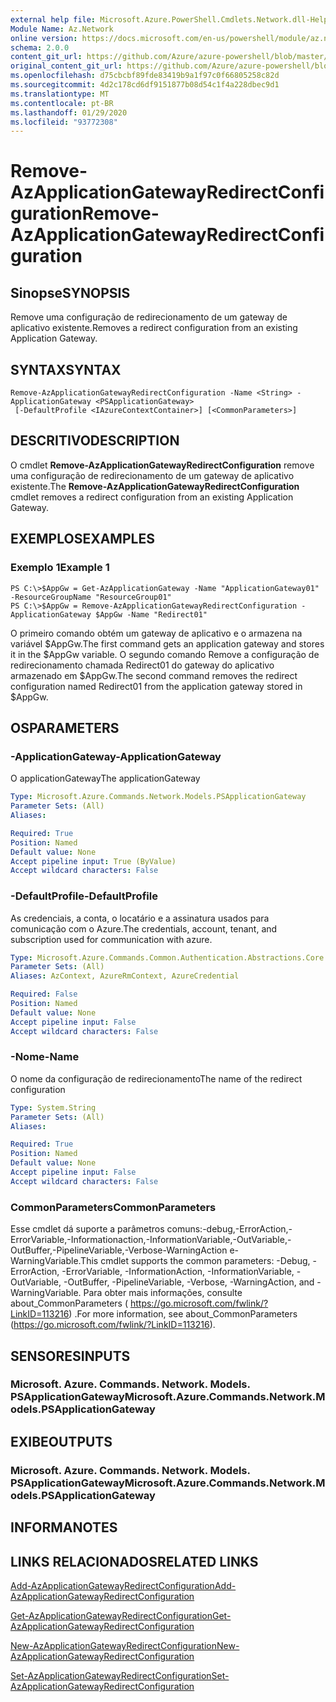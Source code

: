 ```yaml
---
external help file: Microsoft.Azure.PowerShell.Cmdlets.Network.dll-Help.xml
Module Name: Az.Network
online version: https://docs.microsoft.com/en-us/powershell/module/az.network/remove-azapplicationgatewayredirectconfiguration
schema: 2.0.0
content_git_url: https://github.com/Azure/azure-powershell/blob/master/src/Network/Network/help/Remove-AzApplicationGatewayRedirectConfiguration.md
original_content_git_url: https://github.com/Azure/azure-powershell/blob/master/src/Network/Network/help/Remove-AzApplicationGatewayRedirectConfiguration.md
ms.openlocfilehash: d75cbcbf89fde83419b9a1f97c0f66805258c82d
ms.sourcegitcommit: 4d2c178cd6df9151877b08d54c1f4a228dbec9d1
ms.translationtype: MT
ms.contentlocale: pt-BR
ms.lasthandoff: 01/29/2020
ms.locfileid: "93772308"
---
```

# <span data-ttu-id="59b9a-101">Remove-AzApplicationGatewayRedirectConfiguration</span><span class="sxs-lookup"><span data-stu-id="59b9a-101">Remove-AzApplicationGatewayRedirectConfiguration</span></span>

## <span data-ttu-id="59b9a-102">Sinopse</span><span class="sxs-lookup"><span data-stu-id="59b9a-102">SYNOPSIS</span></span>
<span data-ttu-id="59b9a-103">Remove uma configuração de redirecionamento de um gateway de aplicativo existente.</span><span class="sxs-lookup"><span data-stu-id="59b9a-103">Removes a redirect configuration from an existing Application Gateway.</span></span>

## <span data-ttu-id="59b9a-104">SYNTAX</span><span class="sxs-lookup"><span data-stu-id="59b9a-104">SYNTAX</span></span>

```
Remove-AzApplicationGatewayRedirectConfiguration -Name <String> -ApplicationGateway <PSApplicationGateway>
 [-DefaultProfile <IAzureContextContainer>] [<CommonParameters>]
```

## <span data-ttu-id="59b9a-105">DESCRITIVO</span><span class="sxs-lookup"><span data-stu-id="59b9a-105">DESCRIPTION</span></span>
<span data-ttu-id="59b9a-106">O cmdlet **Remove-AzApplicationGatewayRedirectConfiguration** remove uma configuração de redirecionamento de um gateway de aplicativo existente.</span><span class="sxs-lookup"><span data-stu-id="59b9a-106">The **Remove-AzApplicationGatewayRedirectConfiguration** cmdlet removes a redirect configuration from an existing Application Gateway.</span></span>

## <span data-ttu-id="59b9a-107">EXEMPLOS</span><span class="sxs-lookup"><span data-stu-id="59b9a-107">EXAMPLES</span></span>

### <span data-ttu-id="59b9a-108">Exemplo 1</span><span class="sxs-lookup"><span data-stu-id="59b9a-108">Example 1</span></span>
```
PS C:\>$AppGw = Get-AzApplicationGateway -Name "ApplicationGateway01" -ResourceGroupName "ResourceGroup01"
PS C:\>$AppGw = Remove-AzApplicationGatewayRedirectConfiguration -ApplicationGateway $AppGw -Name "Redirect01"
```

<span data-ttu-id="59b9a-109">O primeiro comando obtém um gateway de aplicativo e o armazena na variável $AppGw.</span><span class="sxs-lookup"><span data-stu-id="59b9a-109">The first command gets an application gateway and stores it in the $AppGw variable.</span></span>
<span data-ttu-id="59b9a-110">O segundo comando Remove a configuração de redirecionamento chamada Redirect01 do gateway do aplicativo armazenado em $AppGw.</span><span class="sxs-lookup"><span data-stu-id="59b9a-110">The second command removes the redirect configuration named Redirect01 from the application gateway stored in $AppGw.</span></span>

## <span data-ttu-id="59b9a-111">OS</span><span class="sxs-lookup"><span data-stu-id="59b9a-111">PARAMETERS</span></span>

### <span data-ttu-id="59b9a-112">-ApplicationGateway</span><span class="sxs-lookup"><span data-stu-id="59b9a-112">-ApplicationGateway</span></span>
<span data-ttu-id="59b9a-113">O applicationGateway</span><span class="sxs-lookup"><span data-stu-id="59b9a-113">The applicationGateway</span></span>

```yaml
Type: Microsoft.Azure.Commands.Network.Models.PSApplicationGateway
Parameter Sets: (All)
Aliases:

Required: True
Position: Named
Default value: None
Accept pipeline input: True (ByValue)
Accept wildcard characters: False
```

### <span data-ttu-id="59b9a-114">-DefaultProfile</span><span class="sxs-lookup"><span data-stu-id="59b9a-114">-DefaultProfile</span></span>
<span data-ttu-id="59b9a-115">As credenciais, a conta, o locatário e a assinatura usados para comunicação com o Azure.</span><span class="sxs-lookup"><span data-stu-id="59b9a-115">The credentials, account, tenant, and subscription used for communication with azure.</span></span>

```yaml
Type: Microsoft.Azure.Commands.Common.Authentication.Abstractions.Core.IAzureContextContainer
Parameter Sets: (All)
Aliases: AzContext, AzureRmContext, AzureCredential

Required: False
Position: Named
Default value: None
Accept pipeline input: False
Accept wildcard characters: False
```

### <span data-ttu-id="59b9a-116">-Nome</span><span class="sxs-lookup"><span data-stu-id="59b9a-116">-Name</span></span>
<span data-ttu-id="59b9a-117">O nome da configuração de redirecionamento</span><span class="sxs-lookup"><span data-stu-id="59b9a-117">The name of the redirect configuration</span></span>

```yaml
Type: System.String
Parameter Sets: (All)
Aliases:

Required: True
Position: Named
Default value: None
Accept pipeline input: False
Accept wildcard characters: False
```

### <span data-ttu-id="59b9a-118">CommonParameters</span><span class="sxs-lookup"><span data-stu-id="59b9a-118">CommonParameters</span></span>
<span data-ttu-id="59b9a-119">Esse cmdlet dá suporte a parâmetros comuns:-debug,-ErrorAction,-ErrorVariable,-Informationaction,-InformationVariable,-OutVariable,-OutBuffer,-PipelineVariable,-Verbose-WarningAction e-WarningVariable.</span><span class="sxs-lookup"><span data-stu-id="59b9a-119">This cmdlet supports the common parameters: -Debug, -ErrorAction, -ErrorVariable, -InformationAction, -InformationVariable, -OutVariable, -OutBuffer, -PipelineVariable, -Verbose, -WarningAction, and -WarningVariable.</span></span> <span data-ttu-id="59b9a-120">Para obter mais informações, consulte about_CommonParameters ( https://go.microsoft.com/fwlink/?LinkID=113216) .</span><span class="sxs-lookup"><span data-stu-id="59b9a-120">For more information, see about_CommonParameters (https://go.microsoft.com/fwlink/?LinkID=113216).</span></span>

## <span data-ttu-id="59b9a-121">SENSORES</span><span class="sxs-lookup"><span data-stu-id="59b9a-121">INPUTS</span></span>

### <span data-ttu-id="59b9a-122">Microsoft. Azure. Commands. Network. Models. PSApplicationGateway</span><span class="sxs-lookup"><span data-stu-id="59b9a-122">Microsoft.Azure.Commands.Network.Models.PSApplicationGateway</span></span>

## <span data-ttu-id="59b9a-123">EXIBE</span><span class="sxs-lookup"><span data-stu-id="59b9a-123">OUTPUTS</span></span>

### <span data-ttu-id="59b9a-124">Microsoft. Azure. Commands. Network. Models. PSApplicationGateway</span><span class="sxs-lookup"><span data-stu-id="59b9a-124">Microsoft.Azure.Commands.Network.Models.PSApplicationGateway</span></span>

## <span data-ttu-id="59b9a-125">INFORMA</span><span class="sxs-lookup"><span data-stu-id="59b9a-125">NOTES</span></span>

## <span data-ttu-id="59b9a-126">LINKS RELACIONADOS</span><span class="sxs-lookup"><span data-stu-id="59b9a-126">RELATED LINKS</span></span>

[<span data-ttu-id="59b9a-127">Add-AzApplicationGatewayRedirectConfiguration</span><span class="sxs-lookup"><span data-stu-id="59b9a-127">Add-AzApplicationGatewayRedirectConfiguration</span></span>](./Add-AzApplicationGatewayRedirectConfiguration.md)

[<span data-ttu-id="59b9a-128">Get-AzApplicationGatewayRedirectConfiguration</span><span class="sxs-lookup"><span data-stu-id="59b9a-128">Get-AzApplicationGatewayRedirectConfiguration</span></span>](./Get-AzApplicationGatewayRedirectConfiguration.md)

[<span data-ttu-id="59b9a-129">New-AzApplicationGatewayRedirectConfiguration</span><span class="sxs-lookup"><span data-stu-id="59b9a-129">New-AzApplicationGatewayRedirectConfiguration</span></span>](./New-AzApplicationGatewayRedirectConfiguration.md)

[<span data-ttu-id="59b9a-130">Set-AzApplicationGatewayRedirectConfiguration</span><span class="sxs-lookup"><span data-stu-id="59b9a-130">Set-AzApplicationGatewayRedirectConfiguration</span></span>](./Set-AzApplicationGatewayRedirectConfiguration.md)
